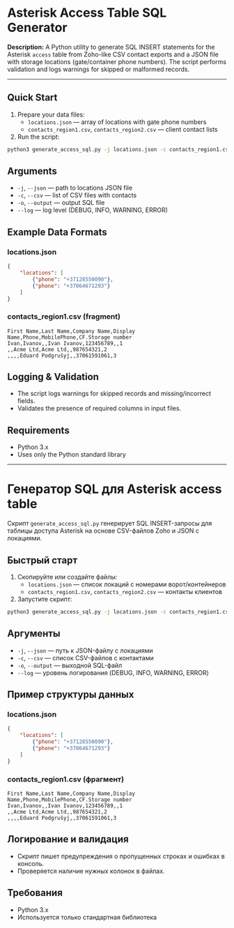 # Asterisk Access Table SQL Generator

**Description:**
A Python utility to generate SQL INSERT statements for the Asterisk `access` table from Zoho-like CSV contact exports and a JSON file with storage locations (gate/container phone numbers). The script performs validation and logs warnings for skipped or malformed records.

---

## Quick Start

1. Prepare your data files:
   - `locations.json` — array of locations with gate phone numbers
   - `contacts_region1.csv`, `contacts_region2.csv` — client contact lists
2. Run the script:

```bash
python3 generate_access_sql.py -j locations.json -c contacts_region1.csv contacts_region2.csv -o restore_access_final.sql
```

## Arguments
- `-j`, `--json` — path to locations JSON file
- `-c`, `--csv` — list of CSV files with contacts
- `-o`, `--output` — output SQL file
- `--log` — log level (DEBUG, INFO, WARNING, ERROR)

## Example Data Formats

### locations.json
```json
{
    "locations": [
        {"phone": "+37128550090"},
        {"phone": "+37064671293"}
    ]
}
```

### contacts_region1.csv (fragment)
```csv
First Name,Last Name,Company Name,Display Name,Phone,MobilePhone,CF.Storage number
Ivan,Ivanov,,Ivan Ivanov,123456789,,1
,,Acme Ltd,Acme Ltd,,987654321,2
,,,,Eduard Podgrušyj,,37061591061,3
```

## Logging & Validation
- The script logs warnings for skipped records and missing/incorrect fields.
- Validates the presence of required columns in input files.

## Requirements
- Python 3.x
- Uses only the Python standard library

---

# Генератор SQL для Asterisk access table

Скрипт `generate_access_sql.py` генерирует SQL INSERT-запросы для таблицы доступа Asterisk на основе CSV-файлов Zoho и JSON с локациями.

## Быстрый старт

1. Скопируйте или создайте файлы:
   - `locations.json` — список локаций с номерами ворот/контейнеров
   - `contacts_region1.csv`, `contacts_region2.csv` — контакты клиентов
2. Запустите скрипт:

```bash
python3 generate_access_sql.py -j locations.json -c contacts_region1.csv contacts_region2.csv -o restore_access_final.sql
```

## Аргументы
- `-j`, `--json` — путь к JSON-файлу с локациями
- `-c`, `--csv` — список CSV-файлов с контактами
- `-o`, `--output` — выходной SQL-файл
- `--log` — уровень логирования (DEBUG, INFO, WARNING, ERROR)

## Пример структуры данных

### locations.json
```json
{
    "locations": [
        {"phone": "+37128550090"},
        {"phone": "+37064671293"}
    ]
}
```

### contacts_region1.csv (фрагмент)
```csv
First Name,Last Name,Company Name,Display Name,Phone,MobilePhone,CF.Storage number
Ivan,Ivanov,,Ivan Ivanov,123456789,,1
,,Acme Ltd,Acme Ltd,,987654321,2
,,,,Eduard Podgrušyj,,37061591061,3
```

## Логирование и валидация
- Скрипт пишет предупреждения о пропущенных строках и ошибках в консоль.
- Проверяется наличие нужных колонок в файлах.

## Требования
- Python 3.x
- Используется только стандартная библиотека